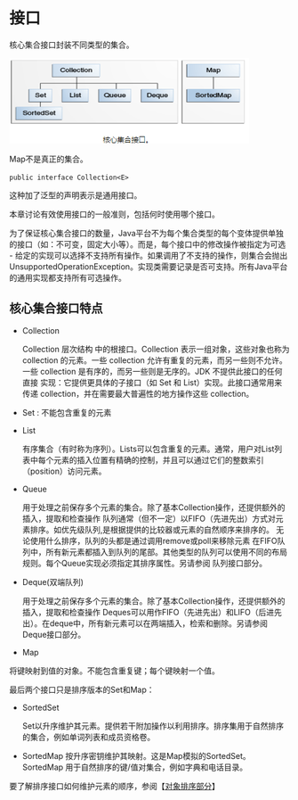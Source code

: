 # 接口
核心集合接口封装不同类型的集合。

![核心集合接口](./assets/1.png)

Map不是真正的集合。

`public interface Collection<E>`


这种加了泛型的声明表示是通用接口。

本章讨论有效使用接口的一般准则，包括何时使用哪个接口。

为了保证核心集合接口的数量，Java平台不为每个集合类型的每个变体提供单独的接口（如：不可变，固定大小等）。而是，每个接口中的修改操作被指定为可选 - 给定的实现可以选择不支持所有操作。如果调用了不支持的操作，则集合会抛出 UnsupportedOperationException。实现类需要记录是否可支持。所有Java平台的通用实现都支持所有可选操作。

## 核心集合接口特点

- Collection

    Collection 层次结构 中的根接口。Collection 表示一组对象，这些对象也称为 collection 的元素。一些 collection 允许有重复的元素，而另一些则不允许。一些 collection 是有序的，而另一些则是无序的。JDK 不提供此接口的任何直接 实现：它提供更具体的子接口（如 Set 和 List）实现。此接口通常用来传递 collection，并在需要最大普遍性的地方操作这些 collection。

- Set : 不能包含重复的元素     
- List

    有序集合（有时称为序列）。Lists可以包含重复的元素。通常，用户对List列表中每个元素的插入位置有精确的控制，并且可以通过它们的整数索引（position）访问元素。  

- Queue

     用于处理之前保存多个元素的集合。除了基本Collection操作，还提供额外的插入，提取和检查操作
     队列通常（但不一定）以FIFO（先进先出）方式对元素排序。如优先级队列,是根据提供的比较器或元素的自然顺序来排序的。
     无论使用什么排序，队列的头都是通过调用remove或poll来移除元素
     在FIFO队列中，所有新元素都插入到队列的尾部。其他类型的队列可以使用不同的布局规则。每个Queue实现必须指定其排序属性。另请参阅 队列接口部分。

- Deque(双端队列)

     用于处理之前保存多个元素的集合。除了基本Collection操作，还提供额外的插入，提取和检查操作
     Deques可以用作FIFO（先进先出）和LIFO（后进先出）。在deque中，所有新元素可以在两端插入，检索和删除。另请参阅 Deque接口部分。

- Map

 将键映射到值的对象。不能包含重复键；每个键映射一个值。

最后两个接口只是排序版本的Set和Map：

- SortedSet

     Set以升序维护其元素。提供若干附加操作以利用排序。排序集用于自然排序的集合，例如单词列表和成员资格卷。

- SortedMap
     按升序密钥维护其映射。这是Map模拟的SortedSet。SortedMap
用于自然排序的键/值对集合，例如字典和电话目录。

要了解排序接口如何维护元素的顺序，参阅【[对象排序部分](./objectOrdering.md)】
